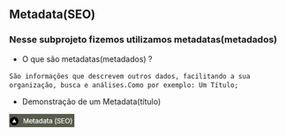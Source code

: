 ## Metadata(SEO)
### Nesse subprojeto fizemos utilizamos metadatas(metadados)

* O que são metadatas(metadados) ?
````
São informações que descrevem outros dados, facilitando a sua organização, busca e análises.Como por exemplo: Um Título;
````

* Demonstração de um Metadata(título)

<img src="./metadata.png" />  